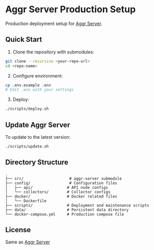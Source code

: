 # Aggr Server Production Setup

Production deployment setup for [Aggr Server](https://github.com/Tucsky/aggr-server).

## Quick Start

1. Clone the repository with submodules:
```bash
git clone --recursive <your-repo-url>
cd <repo-name>
```

2. Configure environment:
```bash
cp .env.example .env
# Edit .env with your settings
```

3. Deploy:
```bash
./scripts/deploy.sh
```

## Update Aggr Server

To update to the latest version:
```bash
./scripts/update.sh
```

## Directory Structure

```
.
├── src/                    # aggr-server submodule
├── config/                 # Configuration files
│   ├── api/               # API node configs
│   └── collectors/        # Collector configs
├── docker/                # Docker related files
│   └── Dockerfile
├── scripts/               # Deployment and maintenance scripts
├── data/                  # Persistent data directory
└── docker-compose.yml     # Production compose file
```

## License

Same as [Aggr Server](https://github.com/Tucsky/aggr-server)
